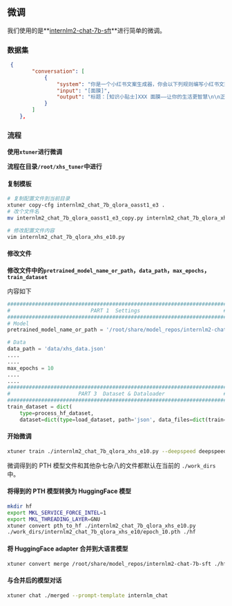 ## 微调

我们使用的是**[internlm2-chat-7b-sft](https://openxlab.org.cn/models/detail/OpenLMLab/internlm2-chat-7b-sft)**进行简单的微调。

### 数据集

```json
 {
        "conversation": [
            {
                "system": "你是一个小红书文案生成器，你会以下列规则编写小红书文案：以令人着迷的标题引起关注，每段文案都应该简洁明了，充满表情符号，增添趣味和情感。最后，还需要为文案添加与主题相关的标签，以便吸引更多的读者和关注。利用自然语言处理技术和创意写作的规则，生成优质的小红书风格文案，让用户的内容在小红书平台上脱颖而出。适当使用emoji。下边[]内的是需要书写的内容：",
                "input": "[面膜]",
                "output": "标题：[知识小贴士]XXX 面膜——让你的生活更智慧\n\n正文：📚想要生活更轻松？XXX 面膜是你的不二选择！\n\n🌟我们的面膜采用最新科技，不仅高效，而且环保。让每一天的生活都更简单、更智能。\n\n💡现在购买，还有智慧优惠等你哦！快来抢购吧，让你的生活更智慧、更便捷！\n\n#面膜 #知识小贴士 #智慧生活 #高效神器"
            }
        ]
    },
```

### 流程

**使用`xtuner`进行微调**

**流程在目录`/root/xhs_tuner`中进行**

#### 复制模板

```bash
# 复制配置文件到当前目录
xtuner copy-cfg internlm2_chat_7b_qlora_oasst1_e3 .
# 改个文件名
mv internlm2_chat_7b_qlora_oasst1_e3_copy.py internlm2_chat_7b_qlora_xhs_e10.py

# 修改配置文件内容
vim internlm2_chat_7b_qlora_xhs_e10.py
```

#### 修改文件

**修改文件中的`pretrained_model_name_or_path`，`data_path`，`max_epochs`，`train_dataset`**

内容如下

```python
#######################################################################
#                          PART 1  Settings                           #
#######################################################################
# Model
pretrained_model_name_or_path = '/root/share/model_repos/internlm2-chat-7b-sft'

# Data
data_path = 'data/xhs_data.json'
....
....
max_epochs = 10
....
....
#######################################################################
#                      PART 3  Dataset & Dataloader                   #
#######################################################################
train_dataset = dict(
    type=process_hf_dataset,
    dataset=dict(type=load_dataset, path='json', data_files=dict(train=data_path)),
```

#### 开始微调

```bash
xtuner train ./internlm2_chat_7b_qlora_xhs_e10.py --deepspeed deepspeed_zero2
```

微调得到的 PTH 模型文件和其他杂七杂八的文件都默认在当前的 `./work_dirs` 中。

#### 将得到的 PTH 模型转换为 HuggingFace 模型

```bash
mkdir hf
export MKL_SERVICE_FORCE_INTEL=1
export MKL_THREADING_LAYER=GNU
xtuner convert pth_to_hf ./internlm2_chat_7b_qlora_xhs_e10.py
./work_dirs/internlm2_chat_7b_qlora_xhs_e10/epoch_10.pth ./hf
```

#### 将 HuggingFace adapter 合并到大语言模型

```bash
xtuner convert merge /root/share/model_repos/internlm2-chat-7b-sft ./hf ./Creation_XHS --max-shard-size 2GB
```

#### 与合并后的模型对话

```bash
xtuner chat ./merged --prompt-template internlm_chat
```


